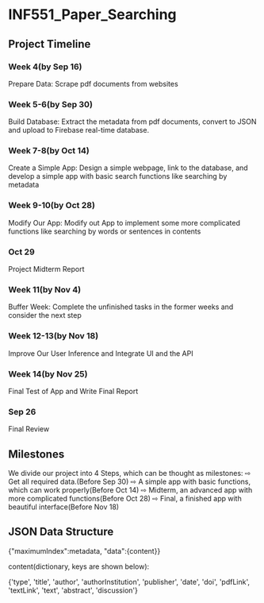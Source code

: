 # INF551_Paper_Searching


## Project Timeline
 
### Week 4(by Sep 16)

Prepare Data: Scrape pdf documents from websites


### Week 5-6(by Sep 30)

Build Database: Extract the metadata from pdf documents, convert to JSON and upload to Firebase real-time database.

### Week 7-8(by Oct 14)

Create a Simple App: Design a simple webpage, link to the database, and develop a simple app with basic search functions like searching by metadata

### Week 9-10(by Oct 28)

Modify Our App:  Modify out App to implement some more complicated functions like searching by words or sentences in contents

### Oct 29

Project Midterm Report

### Week 11(by Nov 4)

Buffer Week: Complete the unfinished tasks in the former weeks and consider the next step

### Week 12-13(by Nov 18)

Improve Our User Inference and Integrate UI and the API

### Week 14(by Nov 25)

Final Test of App and Write Final Report

### Sep 26

Final Review

## Milestones
We divide our project into 4 Steps, which can be thought as milestones:
⇨ Get all required data.(Before Sep 30)
⇨ A simple app with basic functions, which can work properly(Before Oct 14)
⇨ Midterm, an advanced app with more complicated functions(Before Oct 28)
⇨ Final, a finished app with beautiful interface(Before Nov 18)

## JSON Data Structure
{"maximumIndex":metadata, "data":{content}}

content(dictionary, keys are shown below):

{'type',
'title',
'author',
'authorInstitution',
'publisher',
'date',
'doi',
'pdfLink',
'textLink',
'text',
'abstract',
'discussion'}

